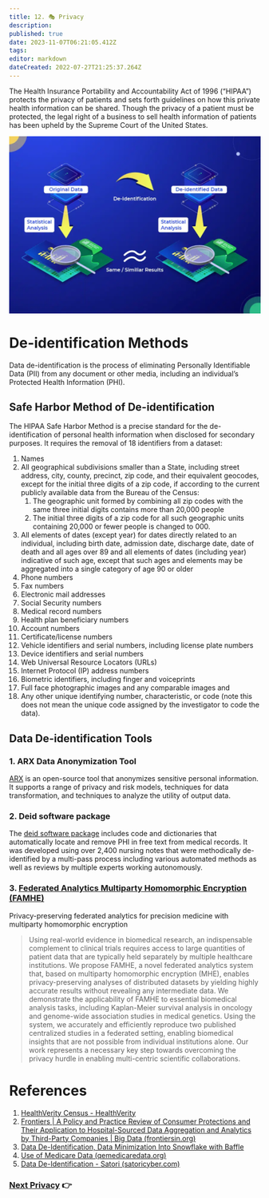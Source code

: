 ```yaml
---
title: 12. 🎭 Privacy
description: 
published: true
date: 2023-11-07T06:21:05.412Z
tags: 
editor: markdown
dateCreated: 2022-07-27T21:25:37.264Z
---
```


The Health Insurance Portability and Accountability Act of 1996 (“HIPAA”) protects the privacy of patients and sets forth guidelines on how this private health information can be shared.  Though the privacy of a patient must be protected, the legal right of a business to sell health information of patients has been upheld by the Supreme Court of the United States.

![de-identification](/assets/privacy/deidentification.png)

# De-identification Methods

Data de-identification is the process of eliminating Personally Identifiable Data (PII) from any document or other media, including an individual’s Protected Health Information (PHI).

## Safe Harbor Method of De-identification

The HIPAA Safe Harbor Method is a precise standard for the de-identification of personal health information when disclosed for secondary purposes. 
It requires the removal of 18 identifiers from a dataset:

1. Names
2. All geographical subdivisions smaller than a State, including street address, city, county, precinct, zip code, and their equivalent geocodes, except for the initial three digits of a zip code, if according to the current publicly available data from the Bureau of the Census:
   1. The geographic unit formed by combining all zip codes with the same three initial digits contains more than 20,000 people
   2. The initial three digits of a zip code for all such geographic units containing 20,000 or fewer people is changed to 000.
3. All elements of dates (except year) for dates directly related to an individual, including birth date, admission date, discharge date, date of death and all ages over 89 and all elements of dates (including year) indicative of such age, except that such ages and elements may be aggregated into a single category of age 90 or older
4. Phone numbers
5. Fax numbers
6. Electronic mail addresses
7. Social Security numbers
8. Medical record numbers
9. Health plan beneficiary numbers
10. Account numbers
11. Certificate/license numbers
12. Vehicle identifiers and serial numbers, including license plate numbers
13. Device identifiers and serial numbers
14. Web Universal Resource Locators (URLs)
15. Internet Protocol (IP) address numbers
16. Biometric identifiers, including finger and voiceprints
17. Full face photographic images and any comparable images and
18. Any other unique identifying number, characteristic, or code (note this does not mean the unique code assigned by the investigator to code the data).

## Data De-identification Tools

### 1. ARX Data Anonymization Tool

[ARX](https://arx.deidentifier.org/) is an open-source tool that anonymizes sensitive personal information. It supports a range of privacy and risk models, techniques for data transformation, and techniques to analyze the utility of output data.

### 2. Deid software package

The [deid software package](https://archive.physionet.org/physiotools/deid/) includes code and dictionaries that automatically locate and remove PHI in free text from medical records. It was developed using over 2,400 nursing notes that were methodically de-identified by a multi-pass process including various automated methods as well as reviews by multiple experts working autonomously.

### 3. [Federated Analytics Multiparty Homomorphic Encryption (FAMHE)](https://www.nature.com/articles/s41467-021-25972-y)

Privacy-preserving federated analytics for precision medicine with multiparty homomorphic encryption

> Using real-world evidence in biomedical research, an indispensable complement to clinical trials requires access to large quantities of patient data that are typically held separately by multiple healthcare institutions. 
We propose FAMHE, a novel federated analytics system that, based on multiparty homomorphic encryption (MHE), enables privacy-preserving analyses of distributed datasets by yielding highly accurate results without revealing any
> intermediate data. 
We demonstrate the applicability of FAMHE to essential biomedical analysis tasks, including
> Kaplan-Meier survival analysis in oncology and genome-wide association studies in medical genetics.
Using the system, we accurately and efficiently reproduce two published centralized studies in a federated setting, enabling biomedical insights that are not possible from individual institutions alone. 
Our work represents a necessary key step towards overcoming the privacy hurdle in enabling multi-centric scientific collaborations.

# References

1. [HealthVerity Census - HealthVerity](https://healthverity.com/solutions/healthverity-census/)
2. [Frontiers | A Policy and Practice Review of Consumer Protections and Their Application to Hospital-Sourced Data Aggregation and Analytics by Third-Party Companies | Big Data (frontiersin.org)](https://www.frontiersin.org/articles/10.3389/fdata.2020.603044/full)
3. [Data De-Identification, Data Minimization Into Snowflake with Baffle](https://baffle.io/blog/de-identifying-data-into-snowflake/)
4. [Use of Medicare Data (qemedicaredata.org)](https://www.qemedicaredata.org/apex/Use_of_Medicare_Data)
5. [Data De-Identification - Satori (satoricyber.com)](https://satoricyber.com/data-masking/data-de-identification/)


### [Next Privacy](10-ecosystem.md) 👉

<!---<sub><sub>
This work is licensed under a <a rel="license" href="http://creativecommons.org/licenses/by-nc-sa/4.0/">Creative Commons Attribution-NonCommercial-ShareAlike 4.0 International License</a>.
</sub></sub>-->
